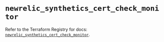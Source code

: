 # `newrelic_synthetics_cert_check_monitor`

Refer to the Terraform Registry for docs: [`newrelic_synthetics_cert_check_monitor`](https://registry.terraform.io/providers/newrelic/newrelic/3.72.0/docs/resources/synthetics_cert_check_monitor).
